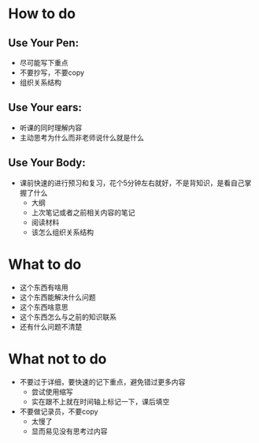 # How to do

## Use Your Pen:

- 尽可能写下重点
- 不要抄写，不要copy
- 组织关系结构

## Use Your ears:

- 听课的同时理解内容
- 主动思考为什么而非老师说什么就是什么

## Use Your Body:

- 课前快速的进行预习和复习，花个5分钟左右就好，不是背知识，是看自己掌握了什么
    - 大纲
    - 上次笔记或者之前相关内容的笔记
    - 阅读材料
    - 该怎么组织关系结构

# What to do

- 这个东西有啥用
- 这个东西能解决什么问题
- 这个东西啥意思
- 这个东西怎么与之前的知识联系
- 还有什么问题不清楚

# What not to do

- 不要过于详细，要快速的记下重点，避免错过更多内容
    - 尝试使用缩写
    - 实在跟不上就在时间轴上标记一下，课后填空
- 不要做记录员，不要copy
    - 太慢了
    - 显而易见没有思考过内容